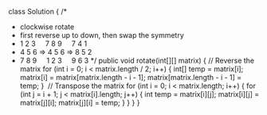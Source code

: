 class Solution {
/*
* clockwise rotate
* first reverse up to down, then swap the symmetry
* 1 2 3     7 8 9     7 4 1
* 4 5 6  => 4 5 6  => 8 5 2
* 7 8 9     1 2 3     9 6 3
*/
public void rotate(int[][] matrix) {
// Reverse the matrix
for (int i = 0; i < matrix.length / 2; i++) {
int[] temp = matrix[i];
matrix[i] = matrix[matrix.length - i - 1];
matrix[matrix.length - i - 1] = temp;
}
​
// Transpose the matrix
for (int i = 0; i < matrix.length; i++) {
for (int j = i + 1; j < matrix[i].length; j++) {
int temp = matrix[i][j];
matrix[i][j] = matrix[j][i];
matrix[j][i] = temp;
}
}
}
}